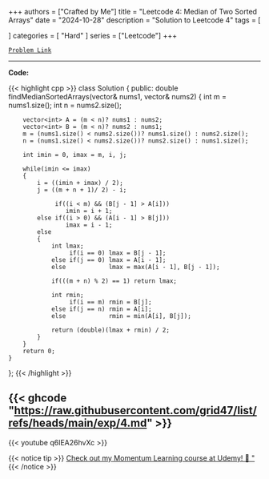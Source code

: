 
+++
authors = ["Crafted by Me"]
title = "Leetcode 4: Median of Two Sorted Arrays"
date = "2024-10-28"
description = "Solution to Leetcode 4"
tags = [
    
]
categories = [
    "Hard"
]
series = ["Leetcode"]
+++



[`Problem Link`](https://leetcode.com/problems/median-of-two-sorted-arrays/description/)

---

**Code:**

{{< highlight cpp >}}
class Solution {
public:
    double findMedianSortedArrays(vector<int>& nums1, vector<int>& nums2) {
        int m = nums1.size();
        int n = nums2.size();

        vector<int> A = (m < n)? nums1 : nums2;
        vector<int> B = (m < n)? nums2 : nums1;
        m = (nums1.size() < nums2.size())? nums1.size() : nums2.size();
        n = (nums1.size() < nums2.size())? nums2.size() : nums1.size();

        int imin = 0, imax = m, i, j;

        while(imin <= imax)
        {
            i = ((imin + imax) / 2);
            j = ((m + n + 1)/ 2) - i;

                 if((i < m) && (B[j - 1] > A[i]))
                    imin = i + 1;
            else if((i > 0) && (A[i - 1] > B[j]))
                    imax = i - 1;
            else
            {
                int lmax;
                     if(i == 0) lmax = B[j - 1];
                else if(j == 0) lmax = A[i - 1];
                else            lmax = max(A[i - 1], B[j - 1]);

                if(((m + n) % 2) == 1) return lmax;

                int rmin;
                     if(i == m) rmin = B[j];
                else if(j == n) rmin = A[i];
                else            rmin = min(A[i], B[j]);

                return (double)(lmax + rmin) / 2;
            }
        }
        return 0;
    }
};
{{< /highlight >}}

{{< ghcode "https://raw.githubusercontent.com/grid47/list/refs/heads/main/exp/4.md" >}}
---
{{< youtube q6IEA26hvXc >}}

{{< notice tip >}}
[Check out my Momentum Learning course at Udemy! 🚀 "](https://www.udemy.com/course/blind-75-the-data-structures-and-algorithms-essentials/)
{{< /notice >}}

